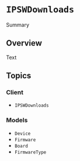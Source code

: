 # ``IPSWDownloads``

<!--@START_MENU_TOKEN@-->Summary<!--@END_MENU_TOKEN@-->

## Overview

<!--@START_MENU_TOKEN@-->Text<!--@END_MENU_TOKEN@-->

## Topics

### Client

- ``IPSWDownloads``

### Models

- ``Device``
- ``Firmware``
- ``Board``
- ``FirmwareType``
